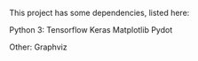 This project has some dependencies, listed here:

Python 3:
    Tensorflow
    Keras
    Matplotlib
    Pydot

Other:
    Graphviz
